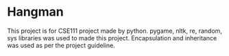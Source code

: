 # Hangman
This project is for CSE111 project made by python.
pygame, nltk, re, random, sys libraries was used to made this project.
Encapsulation and inheritance was used as per the project guideline.
